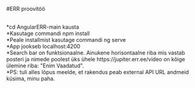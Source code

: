 #ERR proovitöö

<br/>
*cd AngularERR-main kausta
<br/>
*Kasutage commandi npm install
<br/>
*Peale installmist kasutage commandi ng serve
<br/>
*App jookseb localhost:4200
<br/>
*Search bar on funktsionaalne. Ainukene horisontaalne riba mis vastab posteri ja nimede poolest üks ühele https://jupiter.err.ee/video on kõige ülemine riba: "Enim Vaadatud".
<br/>
*PS: tuli alles lõpus meelde, et rakendus peab external API URL andmeid küsima, minu paha.

